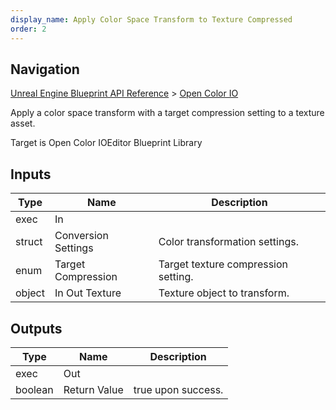 ```yaml
---
display_name: Apply Color Space Transform to Texture Compressed
order: 2
---
```

## Navigation

[Unreal Engine Blueprint API Reference](https://dev.epicgames.com/documentation/en-us/unreal-engine/BlueprintAPI) > [Open Color IO](https://dev.epicgames.com/documentation/en-us/unreal-engine/BlueprintAPI/OpenColorIO)

Apply a color space transform with a target compression setting to a texture asset.

Target is Open Color IOEditor Blueprint Library

## Inputs

| Type | Name | Description |
| --- | --- | --- |
| exec | In |  |
| struct | Conversion Settings | Color transformation settings. |
| enum | Target Compression | Target texture compression setting. |
| object | In Out Texture | Texture object to transform. |

## Outputs

| Type | Name | Description |
| --- | --- | --- |
| exec | Out |  |
| boolean | Return Value | true upon success. |
